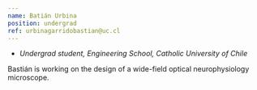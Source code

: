 ```yaml
---
name: Batián Urbina
position: undergrad
ref: urbinagarridobastian@uc.cl
---
```


- _Undergrad student, Engineering School, Catholic University of Chile_

Bastián is working on the design of a wide-field optical neurophysiology microscope.